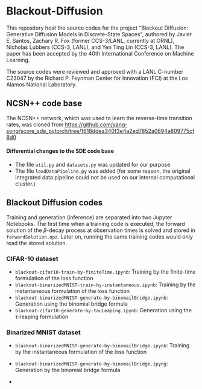 # Blackout-Diffusion

This repository host the source codes for the project "Blackout Diffusion: Generative Diffusion Models in Discrete-State Spaces", authored by Javier E. Santos, Zachary R. Fox (former CCS-3/LANL, currently at ORNL), Nicholas Lubbers (CCS-3, LANL), and Yen Ting Lin (CCS-3, LANL). The paper has been accepted by the 40th International Conference on Machine Learning. 

The source codes were reviewed and approved with a LANL C-number C23047 by the Richard P. Feynman Center for Innovation (FCI) at the Los Alamos National Laboratory.

## NCSN++ code base
The NCSN++ network, which was used to learn the reverse-time transition rates, was cloned from https://github.com/yang-song/score_sde_pytorch/tree/1618ddea340f3e4a2ed7852a0694a809775cf8d0

#### Differential changes to the SDE code base
- The file `util.py` and `datasets.py` was updated for our purpose 
- The file `loadDataPipeline.py` was added (for some reason, the original integrated data pipeline could not be used on our internal computational cluster.)

## Blackout Diffusion codes

Training and generation (inference) are separated into two Jupyter Notebooks. The first time when a training code is executed, the forward solution of the $\beta$-decay process at observation times is solved and stored in `forwardSolution.npz`. Later on, running the same training codes would only read the stored solution.

### CIFAR-10 dataset
- `blackout-cifar10-train-by-finiteTime.ipynb`:  Training by the finite-time formulation of the loss function
- `blackout-binarizedMNIST-train-by-instantaneous.ipynb`:  Training by the instantaneous formulation of the loss function
- `blackout-binarizedMNIST-generate-by-binomailBridge.ipynb`:  Generation using the binomial bridge formula
- `blackout-cifar10-generate-by-tauLeaping.ipynb`:  Generation using the $\tau$-leaping formulation

### Binarized MNIST dataset
- `blackout-binarizedMNIST-generate-by-binomailBridge.ipynb`:  Training by the instantaneous formulation of the loss function
- `blackout-binarizedMNIST-generate-by-binomailBridge.ipyng`:  Generation by the binomial bridge formula


-  

